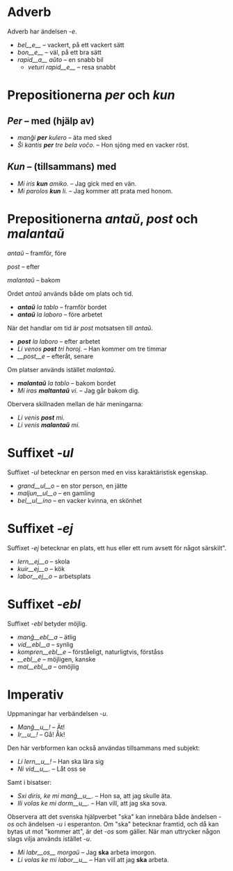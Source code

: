 # Adverb

Adverb har ändelsen *-e*. 

- *bel__e__*   – vackert, på ett vackert sätt
- *bon__e__*  – väl, på ett bra sätt 
- *rapid__a__ aŭto*   – en snabb bil
	- *veturi rapid__e__*   – resa snabbt


# Prepositionerna *per* och *kun*

## *Per* – med (hjälp av)

- *manĝi __per__ kulero* – äta med sked
- *Ŝi kantis __per__ tre bela voĉo.* – Hon sjöng med en vacker röst.
 
## *Kun* – (tillsammans) med       

- *Mi iris __kun__  amiko.*    – Jag gick med en vän.
- *Mi parolos __kun__ li.*       – Jag kommer att prata med honom.



# Prepositionerna *antaŭ*, *post* och *malantaŭ*

*antaŭ* – framför, före

*post* – efter

*malantaŭ* – bakom

Ordet *antaŭ* används både om plats och tid. 

- *__antaŭ__ la tablo* – framför bordet
- *__antaŭ__ la laboro* – före arbetet

När det handlar om tid är *post* motsatsen till *antaŭ*.

- *__post__ la laboro* – efter arbetet
- *Li venos __post__ tri horoj.* – Han kommer om tre timmar
- *__post__e* – efteråt, senare

Om platser används istället *malantaŭ*.

- *__malantaŭ__ la tablo* – bakom bordet
- *Mi iras __maltantaŭ__ vi*. – Jag går bakom dig.

Obervera skillnaden mellan de här meningarna:
- *Li venis __post__ mi.*
- *Li venis __malantaŭ__ mi.* 


# Suffixet *-ul*

Suffixet *-ul* betecknar en person med en viss karaktäristisk egenskap.

- *grand__ul__o*  – en stor person, en jätte
- *maljun__ul__o* – en gamling
- *bel__ul__ino*  – en vacker kvinna, en skönhet

 
# Suffixet *-ej*

Suffixet *-ej* betecknar en plats, ett hus eller ett rum avsett för något särskilt".

- *lern__ej__o*  – skola
- *kuir__ej__o*  – kök
- *labor__ej__o* – arbetsplats
 

# Suffixet *-ebl*

Suffixet *-ebl* betyder möjlig.

- *manĝ__ebl__a* – ätlig
- *vid__ebl__a* – synlig
- *kompren__ebl__e* – förståeligt, naturligtvis, förståss
- *__ebl__e* – möjligen, kanske
- *mal__ebl__a* – omöjlig


# Imperativ

Uppmaningar har verbändelsen *-u*.

- *Manĝ__u__!*   – Ät!
- *Ir__u__!*   – Gå! Åk!

Den här verbformen kan också användas tillsammans med subjekt:

- *Li lern__u__!* – Han ska lära sig
- *Ni vid__u__.*  – Låt oss se
 
Samt i bisatser:

- *Sxi diris, ke mi manĝ__u__.* – Hon sa, att jag skulle äta.
- *Ili volas ke mi dorm__u__.* – Han vill, att jag ska sova.
 
Observera att det svenska hjälpverbet "ska" kan innebära både ändelsen *-os* och ändelsen *-u* i esperanton. Om "ska" betecknar framtid, och då kan bytas ut mot "kommer att", är det *-os* som gäller. När man uttrycker någon slags vilja används istället *-u*.

- *Mi labr__os__ morgaŭ* – Jag __ska__ arbeta imorgon. 
- *Li volas ke mi labor__u__* – Han vill att jag __ska__ arbeta. 
 
